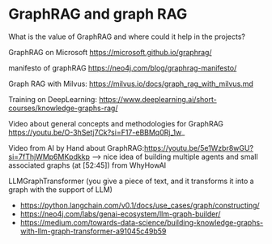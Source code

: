 # GraphRAG and graph RAG

What is the value of GraphRAG and where could it help in the projects?

GraphRAG on Microsoft https://microsoft.github.io/graphrag/

manifesto of graphRAG https://neo4j.com/blog/graphrag-manifesto/

Graph RAG with Milvus: https://milvus.io/docs/graph_rag_with_milvus.md

Training on DeepLearning: https://www.deeplearning.ai/short-courses/knowledge-graphs-rag/

Video about general concepts and methodologies for GraphRAG https://youtu.be/O-3hSetj7Ck?si=F17-eBBMq0Rj_1w_

Video from AI by Hand about GraphRAG:https://youtu.be/5e1Wzbr8wGU?si=7fThjWMp6MKpdkkp --> nice idea of building multiple agents and small associated graphs (at [52:45]) from WhyHowAI

LLMGraphTransformer (you give a piece of text, and it transforms it into a graph with the support of LLM)
- https://python.langchain.com/v0.1/docs/use_cases/graph/constructing/
- https://neo4j.com/labs/genai-ecosystem/llm-graph-builder/
- https://medium.com/towards-data-science/building-knowledge-graphs-with-llm-graph-transformer-a91045c49b59


